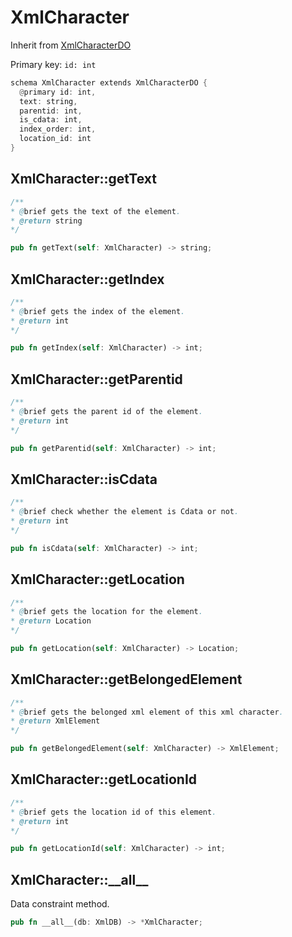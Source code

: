 # XmlCharacter

Inherit from [XmlCharacterDO](./XmlCharacterDO.md)

Primary key: `id: int`

```rust
schema XmlCharacter extends XmlCharacterDO {
  @primary id: int,
  text: string,
  parentid: int,
  is_cdata: int,
  index_order: int,
  location_id: int
}
```
## XmlCharacter::getText

```java
/**
* @brief gets the text of the element.
* @return string 
*/
```
```rust
pub fn getText(self: XmlCharacter) -> string;
```
## XmlCharacter::getIndex

```java
/**
* @brief gets the index of the element.
* @return int 
*/
```
```rust
pub fn getIndex(self: XmlCharacter) -> int;
```
## XmlCharacter::getParentid

```java
/**
* @brief gets the parent id of the element.
* @return int
*/
```
```rust
pub fn getParentid(self: XmlCharacter) -> int;
```
## XmlCharacter::isCdata

```java
/**
* @brief check whether the element is Cdata or not.
* @return int 
*/
```
```rust
pub fn isCdata(self: XmlCharacter) -> int;
```
## XmlCharacter::getLocation

```java
/**
* @brief gets the location for the element.
* @return Location
*/
```
```rust
pub fn getLocation(self: XmlCharacter) -> Location;
```
## XmlCharacter::getBelongedElement

```java
/**
* @brief gets the belonged xml element of this xml character.
* @return XmlElement 
*/
```
```rust
pub fn getBelongedElement(self: XmlCharacter) -> XmlElement;
```
## XmlCharacter::getLocationId

```java
/**
* @brief gets the location id of this element.
* @return int
*/
```
```rust
pub fn getLocationId(self: XmlCharacter) -> int;
```
## XmlCharacter::\_\_all\_\_

Data constraint method.

```rust
pub fn __all__(db: XmlDB) -> *XmlCharacter;
```
